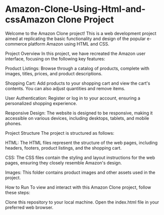 # Amazon-Clone-Using-Html-and-cssAmazon Clone Project
Welcome to the Amazon Clone project! This is a web development project aimed at replicating the basic functionality and design of the popular e-commerce platform Amazon using HTML and CSS.

Project Overview
In this project, we have recreated the Amazon user interface, focusing on the following key features:

Product Listings: Browse through a catalog of products, complete with images, titles, prices, and product descriptions.

Shopping Cart: Add products to your shopping cart and view the cart's contents. You can also adjust quantities and remove items.

User Authentication: Register or log in to your account, ensuring a personalized shopping experience.

Responsive Design: The website is designed to be responsive, making it accessible on various devices, including desktops, tablets, and mobile phones.

Project Structure
The project is structured as follows:

HTML: The HTML files represent the structure of the web pages, including headers, footers, product listings, and the shopping cart.

CSS: The CSS files contain the styling and layout instructions for the web pages, ensuring they closely resemble Amazon's design.

Images: This folder contains product images and other assets used in the project.

How to Run
To view and interact with this Amazon Clone project, follow these steps:

Clone this repository to your local machine.
Open the index.html file in your preferred web browser.
